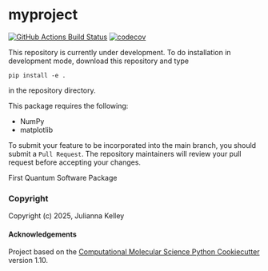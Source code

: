 myproject
==============================
[//]: # (Badges)
[![GitHub Actions Build Status](https://github.com/REPLACE_WITH_OWNER_ACCOUNT/softwarepackage/workflows/CI/badge.svg)](https://github.com/REPLACE_WITH_OWNER_ACCOUNT/softwarepackage/actions?query=workflow%3ACI)
[![codecov](https://codecov.io/gh/REPLACE_WITH_OWNER_ACCOUNT/myproject/branch/main/graph/badge.svg)](https://codecov.io/gh/REPLACE_WITH_OWNER_ACCOUNT/myproject/branch/main)



This repository is currently under development. To do installation in development mode, download this repository and type

`pip install -e .`

in the repository directory.

This package requires the following:
  - NumPy
  - matplotlib

To submit your feature to be incorporated into the main branch, 
you should submit a `Pull Request`. 
The repository maintainers will review your pull request before accepting your changes.

First Quantum Software Package

### Copyright

Copyright (c) 2025, Julianna Kelley


#### Acknowledgements
 
Project based on the 
[Computational Molecular Science Python Cookiecutter](https://github.com/molssi/cookiecutter-cms) version 1.10.
